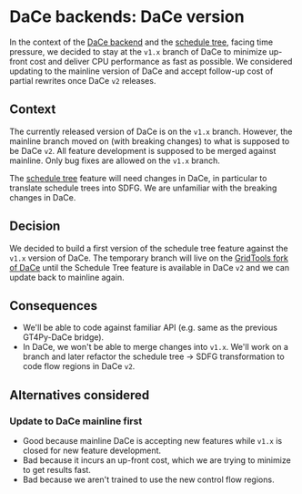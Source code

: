 # DaCe backends: DaCe version

In the context of the [DaCe backend](./dace.md) and the [schedule tree](./dace-schedule-tree.md), facing time pressure, we decided to stay at the `v1.x` branch of DaCe to minimize up-front cost and deliver CPU performance as fast as possible. We considered updating to the mainline version of DaCe and accept follow-up cost of partial rewrites once DaCe `v2` releases.

## Context

The currently released version of DaCe is on the `v1.x` branch. However, the mainline branch moved on (with breaking changes) to what is supposed to be DaCe `v2`. All feature development is supposed to be merged against mainline. Only bug fixes are allowed on the `v1.x` branch.

The [schedule tree](./dace-schedule-tree.md) feature will need changes in DaCe, in particular to translate schedule trees into SDFG. We are unfamiliar with the breaking changes in DaCe.

## Decision

We decided to build a first version of the schedule tree feature against the `v1.x` version of DaCe. The temporary branch will live on the [GridTools fork of DaCe](https://github.com/GridTools/dace) until the Schedule Tree feature is available in DaCe `v2` and we can update back to mainline again.

## Consequences

- We'll be able to code against familiar API (e.g. same as the previous GT4Py-DaCe bridge).
- In DaCe, we won't be able to merge changes into `v1.x`. We'll work on a branch and later refactor the schedule tree -> SDFG transformation to code flow regions in DaCe `v2`.

## Alternatives considered

### Update to DaCe mainline first

- Good because mainline DaCe is accepting new features while `v1.x` is closed for new feature development.
- Bad because it incurs an up-front cost, which we are trying to minimize to get results fast.
- Bad because we aren't trained to use the new control flow regions.
